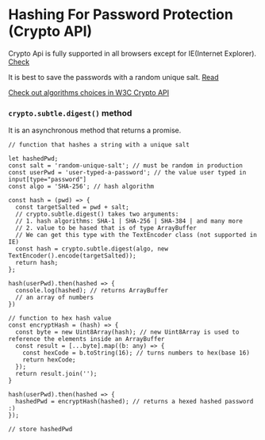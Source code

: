 # Hashing For Password Protection (Crypto API)

Crypto Api is fully supported in all browsers except for IE(Internet Explorer). [Check](https://caniuse.com/#search=crypto%20api)

It is best to save the passwords with a random unique salt. [Read](https://auth0.com/blog/adding-salt-to-hashing-a-better-way-to-store-passwords/)

[Check out algorithms choices in W3C Crypto API](https://cryptosense.com/blog/choice-of-algorithms-in-the-w3c-crypto-api/)


### `crypto.subtle.digest()` method

It is an asynchronous method that returns a promise.

```JS
// function that hashes a string with a unique salt

let hashedPwd;
const salt = 'random-unique-salt'; // must be random in production
const userPwd = 'user-typed-a-password'; // the value user typed in input[type="password"]
const algo = 'SHA-256'; // hash algorithm

const hash = (pwd) => {
  const targetSalted = pwd + salt;
  // crypto.subtle.digest() takes two arguments:
  // 1. hash algorithms: SHA-1 | SHA-256 | SHA-384 | and many more
  // 2. value to be hased that is of type ArrayBuffer
  // We can get this type with the TextEncoder class (not supported in IE)
  const hash = crypto.subtle.digest(algo, new TextEncoder().encode(targetSalted));
  return hash;
};

hash(userPwd).then(hashed => {
  console.log(hashed); // returns ArrayBuffer
  // an array of numbers
})

// function to hex hash value
const encryptHash = (hash) => {
  const byte = new Uint8Array(hash); // new Uint8Array is used to reference the elements inside an ArrayBuffer
  const result = [...byte].map((b: any) => {
    const hexCode = b.toString(16); // turns numbers to hex(base 16)
    return hexCode;
  });
  return result.join('');
}

hash(userPwd).then(hashed => {
  hashedPwd = encryptHash(hashed); // returns a hexed hashed password :)
});

// store hashedPwd
```
